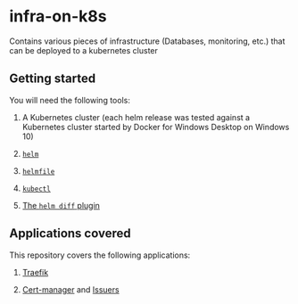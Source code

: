 # infra-on-k8s

Contains various pieces of infrastructure (Databases, monitoring, etc.) that can be deployed to a kubernetes cluster

## Getting started

You will need the following tools:

1. A Kubernetes cluster (each helm release was tested against a Kubernetes cluster started by Docker for Windows Desktop on Windows 10)

2. [`helm`](https://github.com/helm/helm/releases)

3. [`helmfile`](https://github.com/helmfile/helmfile/releases)

4. [`kubectl`](https://kubernetes.io/docs/tasks/tools/)

5. [The `helm diff` plugin](https://github.com/databus23/helm-diff)

## Applications covered

This repository covers the following applications:

1. [Traefik](helmfile-releases/traefik)

2. [Cert-manager](helmfile-releases/cert-manager/) and [Issuers](helmfile-releases/cert-manager-issuers/)
